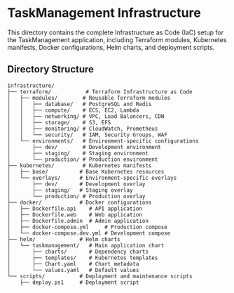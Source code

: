 # TaskManagement Infrastructure

This directory contains the complete Infrastructure as Code (IaC) setup for the TaskManagement application, including Terraform modules, Kubernetes manifests, Docker configurations, Helm charts, and deployment scripts.

## Directory Structure

```
infrastructure/
├── terraform/           # Terraform Infrastructure as Code
│   ├── modules/        # Reusable Terraform modules
│   │   ├── database/   # PostgreSQL and Redis
│   │   ├── compute/    # ECS, EC2, Lambda
│   │   ├── networking/ # VPC, Load Balancers, CDN
│   │   ├── storage/    # S3, EFS
│   │   ├── monitoring/ # CloudWatch, Prometheus
│   │   └── security/   # IAM, Security Groups, WAF
│   └── environments/   # Environment-specific configurations
│       ├── dev/        # Development environment
│       ├── staging/    # Staging environment
│       └── production/ # Production environment
├── kubernetes/         # Kubernetes manifests
│   ├── base/          # Base Kubernetes resources
│   └── overlays/      # Environment-specific overlays
│       ├── dev/       # Development overlay
│       ├── staging/   # Staging overlay
│       └── production/ # Production overlay
├── docker/            # Docker configurations
│   ├── Dockerfile.api    # API application
│   ├── Dockerfile.web    # Web application
│   ├── Dockerfile.admin  # Admin application
│   ├── docker-compose.yml     # Production compose
│   └── docker-compose.dev.yml # Development compose
├── helm/              # Helm charts
│   └── taskmanagement/   # Main application chart
│       ├── charts/       # Dependency charts
│       ├── templates/    # Kubernetes templates
│       ├── Chart.yaml    # Chart metadata
│       └── values.yaml   # Default values
└── scripts/           # Deployment and maintenance scripts
    ├── deploy.ps1     # Deployment script
  